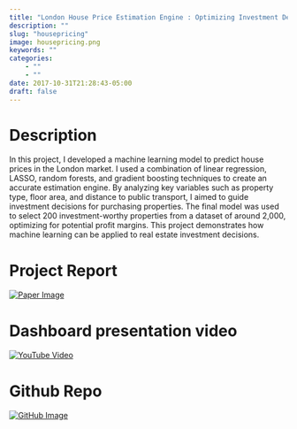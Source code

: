 ```yaml
---
title: "London House Price Estimation Engine : Optimizing Investment Decisions with Machine Learning"
description: ""
slug: "housepricing"
image: housepricing.png
keywords: ""
categories: 
    - ""
    - ""
date: 2017-10-31T21:28:43-05:00
draft: false
---
```


# **Description**

In this project, I developed a machine learning model to predict house prices in the London market. I used a combination of linear regression, LASSO, random forests, and gradient boosting techniques to create an accurate estimation engine. By analyzing key variables such as property type, floor area, and distance to public transport, I aimed to guide investment decisions for purchasing properties. The final model was used to select 200 investment-worthy properties from a dataset of around 2,000, optimizing for potential profit margins. This project demonstrates how machine learning can be applied to real estate investment decisions.

# **Project Report**

[![Paper Image](/img/blogs/report.jpeg)](../projects/ds4b/capstoneds4b.html)

# **Dashboard presentation video**

[![YouTube Video](https://img.youtube.com/vi/YInQJtjubiI/0.jpg)](https://www.youtube.com/watch?v=YInQJtjubiI)


# **Github Repo**

[![GitHub Image](/img/blogs/github.png)](https://github.com/OthmanBensoudaKoraichi/House-Pricing)

